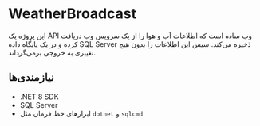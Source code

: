 # WeatherBroadcast

این پروژه یک API وب ساده است که اطلاعات آب و هوا را از یک سرویس وب دریافت کرده و در یک پایگاه داده SQL Server ذخیره می‌کند. سپس این اطلاعات را بدون هیچ تغییری به خروجی برمی‌گرداند.

## نیازمندی‌ها

- .NET 8 SDK
- SQL Server
- ابزارهای خط فرمان مثل `dotnet` و `sqlcmd`

